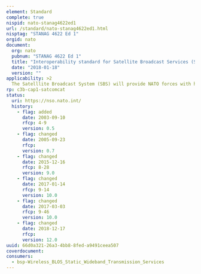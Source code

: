 ```yaml
---
element: Standard
complete: true
nispid: nato-stanag4622ed1
url: /standard/nato-stanag4622ed1.html
nisptag: "STANAG 4622 Ed 1"
orgid: nato
document:
  org: nato
  pubnum: "STANAG 4622 Ed 1"
  title: "Interoperability standard for Satellite Broadcast Services (SBS))"
  date: "2018-01-18"
  version: ""
applicability: >2
  The Satelllite Broadcast System (SBS) will provide NATO forces with high capacity satellite communications for strategic and tactical units. The aim of this STANAG is to define a baseline set of interfaces and protocols so that system integrators are able to build and commission interoperable SBS transmit and receive platforms using COTS based satellite broadcast technology and NATO approved HAIPIS-compliant Type-1 IP-encryption devices.
rp: c3b-cap1-satcomcat
status:
  uri: https://nso.nato.int/
  history: 
    - flag: added
      date: 2003-09-10
      rfcp: 4-9
      version: 0.5
    - flag: changed
      date: 2005-09-23
      rfcp: 
      version: 0.7
    - flag: changed
      date: 2015-12-16
      rfcp: 8-28
      version: 9.0
    - flag: changed
      date: 2017-01-14
      rfcp: 9-14
      version: 10.0
    - flag: changed
      date: 2017-03-03
      rfcp: 9-46
      version: 10.0
    - flag: changed
      date: 2018-12-17
      rfcp: 
      version: 12.0
uuid: 66d0a321-26a3-4bb8-8fed-a9491ceea507
coverdocument:
consumers:
  - bsp-Wireless_BLOS_Static_Wideband_Transmission_Services
---
```


